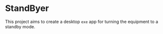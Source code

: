 # StandByer
This project aims to create a desktop `exe` app for turning the equipment
to a standby mode.


